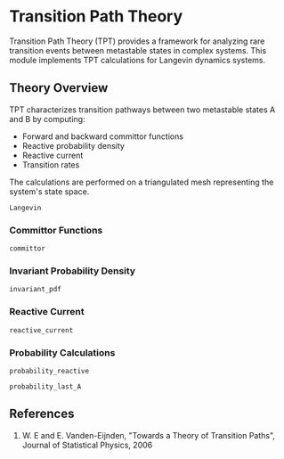 # Transition Path Theory

Transition Path Theory (TPT) provides a framework for analyzing rare transition events between metastable states in complex systems. This module implements TPT calculations for Langevin dynamics systems.

## Theory Overview

TPT characterizes transition pathways between two metastable states A and B by computing:

- Forward and backward committor functions
- Reactive probability density
- Reactive current
- Transition rates

The calculations are performed on a triangulated mesh representing the system's state space.

```@docs
Langevin
```

### Committor Functions

```@docs
committor
```

### Invariant Probability Density

```@docs
invariant_pdf
```

### Reactive Current

```docs
reactive_current
```

### Probability Calculations

```@docs
probability_reactive
```

```@docs
probability_last_A
```

## References

1. W. E and E. Vanden-Eijnden, "Towards a Theory of Transition Paths", Journal of Statistical Physics, 2006
